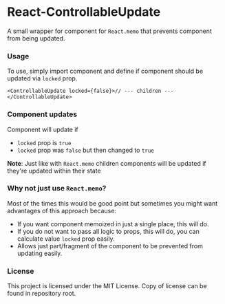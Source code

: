 # React-ControllableUpdate

A small wrapper for component for `React.memo` that prevents component from being updated.

### Usage

To use, simply import component and define if component should be updated via `locked` prop.

```tsx
<ControllableUpdate locked={false}>// --- children ---</ControllableUpdate>
```

### Component updates

Component will update if

- `locked` prop is `true`
- `locked` prop was `false` but then changed to `true`

**Note**: Just like with `React.memo` children components will be updated if they're updated within their state

### Why not just use `React.memo`?

Most of the times this would be good point but sometimes you might want advantages of this approach because:

- If you want component memoized in just a single place, this will do.
- If you do not want to pass all logic to props, this will do, you can calculate value `locked` prop easily.
- Allows just part/fragment of the component to be prevented from updating easily.

### License

This project is licensed under the MIT License. Copy of license can be found in repository root.
